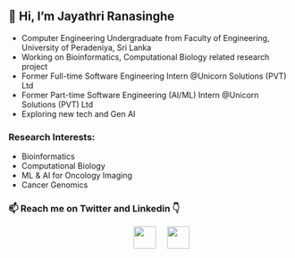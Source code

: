 ## 👋 Hi, I’m Jayathri Ranasinghe

- Computer Engineering Undergraduate from Faculty of Engineering, University of Peradeniya, Sri Lanka
- Working on Bioinformatics, Computational Biology related research project
- Former Full-time Software Engineering Intern @Unicorn Solutions (PVT) Ltd
- Former Part-time Software Engineering (AI/ML) Intern @Unicorn Solutions (PVT) Ltd
- Exploring new tech and Gen AI

### Research Interests:
- Bioinformatics
- Computational Biology
- ML & AI for Oncology Imaging
- Cancer Genomics

### 📫 Reach me on Twitter and Linkedin 👇
<p>&emsp;&emsp;&emsp;&emsp;&emsp;&emsp;&emsp;&emsp;&emsp;&emsp;&emsp;&emsp;&emsp;&emsp;&emsp;&emsp;<a href="https://twitter.com/jayathrimr?ref_src=twsrc%5Etfw" class="twitter-follow-button" data-show-count="false"><img src="https://cdn2.iconfinder.com/data/icons/social-media-2285/512/1_Twitter_colored_svg-1024.png" height = '40px' width='40px' /></a>&nbsp;&nbsp;&nbsp;&nbsp;
<a href="https://www.linkedin.com/in/jayathri-ranasinghe-2171a9204"><img src="https://cdn2.iconfinder.com/data/icons/social-media-2285/512/1_Linkedin_unofficial_colored_svg-1024.png" height = '40px' width='40px'>
</a></p>
<!---
JayathriRanasinghe/JayathriRanasinghe is a ✨ special ✨ repository because its `README.md` (this file) appears on your GitHub profile.
You can click the Preview link to take a look at your changes.
--->
